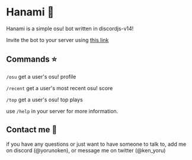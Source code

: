 # Hanami 🌸

Hanami is a simple osu! bot written in discordjs-v14!

Invite the bot to your server using [this link](https://discord.com/api/oauth2/authorize?client_id=995999045157916763&permissions=330752&scope=bot)

## Commands ⭐

`/osu` get a user's osu! profile

`/recent` get a user's most recent osu! score

`/top` get a user's osu! top plays

use `/help` in your server for more information.

## Contact me 🤙

if you have any questions or just want to have someone to talk to, add me on discord (@yorunoken), or message me on twitter (@ken_yoru)
